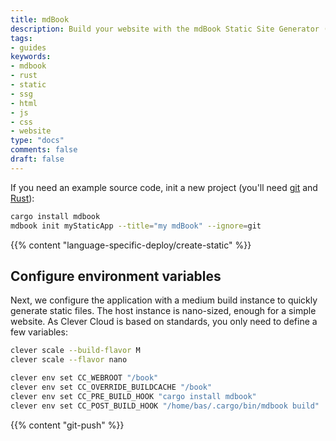 ```yaml
---
title: mdBook
description: Build your website with the mdBook Static Site Generator (SSG) and host it on Clever Cloud. No dedicated runner needed.
tags:
- guides
keywords:
- mdbook
- rust
- static
- ssg
- html
- js
- css
- website
type: "docs"
comments: false
draft: false
---
```

If you need an example source code, init a new project (you'll need [git](https://git-scm.com/book/en/v2/Getting-Started-Installing-Git) and [Rust](https://www.rust-lang.org/tools/install)):
```bash
cargo install mdbook
mdbook init myStaticApp --title="my mdBook" --ignore=git
```

{{% content "language-specific-deploy/create-static" %}}

## Configure environment variables
Next, we configure the application with a medium build instance to quickly generate static files. The host instance is nano-sized, enough for a simple website. As Clever Cloud is based on standards, you only need to define a few variables:
```bash
clever scale --build-flavor M
clever scale --flavor nano

clever env set CC_WEBROOT "/book"
clever env set CC_OVERRIDE_BUILDCACHE "/book"
clever env set CC_PRE_BUILD_HOOK "cargo install mdbook"
clever env set CC_POST_BUILD_HOOK "/home/bas/.cargo/bin/mdbook build"
```

{{% content "git-push" %}}